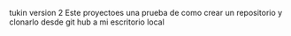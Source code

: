
tukin
version 2
Este proyectoes una prueba de como crear un repositorio y clonarlo desde git hub a mi escritorio local